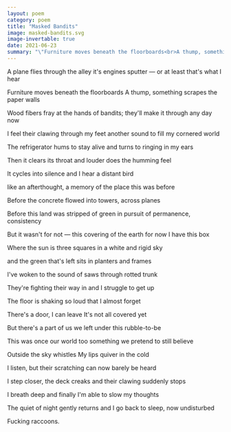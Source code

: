 ```yaml
---
layout: poem
category: poem
title: "Masked Bandits"
image: masked-bandits.svg
image-invertable: true
date: 2021-06-23
summary: "\"Furniture moves beneath the floorboards<br>A thump, something scrapes the paper walls...\""
---
```


A plane flies through the alley
it's engines sputter
— or at least that's what I hear

Furniture moves beneath the floorboards
A thump, something scrapes the paper walls

Wood fibers fray at the hands of bandits;
they'll make it through any day now

I feel their clawing through my feet
another sound to fill my cornered world

The refrigerator hums to stay alive
and turns to ringing in my ears

Then it clears its throat and
louder does the humming feel

It cycles into silence and
I hear a distant bird

like an afterthought, a memory
of the place this was before

Before the concrete flowed
into towers, across planes

Before this land was stripped of green
in pursuit of permanence, consistency

But it wasn't for not
— this covering of the earth
for now I have this box

Where the sun is three squares
in a white and rigid sky

and the green that's left
sits in planters and frames

I've woken to the sound of
saws through rotted trunk

They're fighting their way in
and I struggle to get up

The floor is shaking so loud
that I almost forget

There's a door, I can leave
It's not all covered yet

But there's a part of us we left
under this rubble-to-be

This was once our world too
something we pretend to still believe

Outside the sky whistles
My lips quiver in the cold

I listen, but their scratching
can now barely be heard

I step closer, the deck creaks
and their clawing suddenly stops

I breath deep and finally
I'm able to slow my thoughts

The quiet of night gently returns and
I go back to sleep, now undisturbed

Fucking raccoons.
